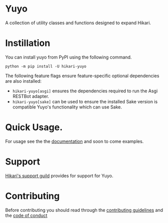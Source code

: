 # Yuyo

A collection of utility classes and functions designed to expand Hikari.

# Instillation

You can install yuyo from PyPI using the following command.

```
python -m pip install -U hikari-yuyo
```

The following feature flags ensure feature-specific optional dependencies are also installed:

* `hikari-yuyo[asgi]` ensures the dependencies required to run the Asgi RESTBot adapter.
* `hikari-yuyo[sake]` can be used to ensure the installed Sake version is compatible Yuyo's
  functionality which can use Sake.

# Quick Usage.

For usage see the the [documentation](https://yuyo.cursed.solutions/) and soon to come examples.

# Support

[Hikari's support guild](https://discord.gg/hikari) provides for support for Yuyo.

# Contributing

Before contributing you should read through the
[contributing guidelines](https://github.com/FasterSpeeding/Yuyo/blob/master/CONTRIBUTING.md) and
the [code of conduct](https://github.com/FasterSpeeding/Yuyo/blob/master/CODE_OF_CONDUCT.md)
